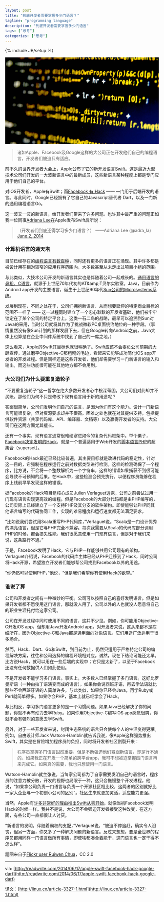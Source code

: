 ```yaml
---
layout: post
title: "到底开发者需要掌握多少门语言？"
tagline: "programming language"
description: "到底开发者需要掌握多少门语言"
tags: ["思考"]
categories: ["思考"]
---
```

{% include JB/setup %}


<img src="/assets/media/20140706_1.jpg" alt="Pic" class="img-center">

> 诸如Apple、Facebook及Google这样的大公司正在开发他们自己的编程语言，开发者们被迫只有适应。

前不久的世界开发者大会上，Apple公布了它的新开发语言[Swift](https://developer.apple.com/swift/)。这是最近大型技术公司们开发的一大波新语言中的最新成员，这些新语言某种程度上都是专门应用于他们自己的平台。

对iOS开发者，Apple有Swift；而[Facebook 有 Hack](http://readwrite.com/2014/03/20/facebook-new-programming-language-hack) &mdash;&mdash; 一门用于后端开发的语言。与此同时，Google已经拥有了它自己的Javascript替代者 Dart，以及一门新的通用编程语言Go。

这一波又一波的新语言，给开发者们带来了许多问题。也许其中最严重的问题正如我一位同事[Adriana Lee](http://readwrite.com/author/adriana-lee#awesm=%7EoGfPbJlSrFBamJ)在Apple发布Swift后所说：

> （开发者们到底还得学习多少门语言？） &mdash;&mdash;Adriana Lee (@adra_la) [June 2, 2014](https://twitter.com/adra_la/statuses/473537386266112000)

### 计算机语言的通天塔

目前已经存在的[编程语言有数百种](http://en.wikipedia.org/wiki/List_of_programming_languages)，同时还有更多的语言正在涌现。其中许多都是被设计用在相对较窄的应用程序范围内，大多数甚至从未走出过项目小组的范围。

与此类似，大技术公司开发的新语言其实也是伴随着公司一起成长的。[通用语言的鼻祖，C语言](http://en.wikipedia.org/wiki/C_(programming_language))，就源于上世纪70年代初的AT&amp;T贝尔实验室。Java，目前作为Android app开发的主要语言，诞生于上世纪90年代[Sun公司的Microsystems系统](http://en.wikipedia.org/wiki/Java_(programming_language))。

发展到现在，不同之处在于，公司们拥抱新语言、从而想要延伸的特定商业目标的范围不一样了 &mdash;&mdash; 这一过程同时建立了一个忠心耿耿的开发者基础，他们被牢牢锁定在了某个公司的特定平台上。这类一石二鸟的战略，最早可以追溯到Sun对Java的采用，当时公司就将其作为了挑战微软PC桌面统治地位的一种手段。（事情虽然没有像Sun计划的那样发展下去，但在Google转向Android之前，Java大体上也算是在企业中间件系统中找到了自己的一席之地。）

这么看来，Apple的Swift其目标也就很明确了。Swift应该不会辜负公司前期的大肆宣传，通过磨平Objective-C那粗糙的毛边，看起来它能够成功简化iOS app开发者的开发过程。但是同样还是这些开发者，他们却需要学习一门新语言的输入和输出，而这些功能很可能在其他地方都不会用到。

### 大公司们为什么要重复造轮子

&ldquo;不要重复造轮子&rdquo;这一哲学在绝大多数开发者心中根深蒂固，大公司们对此却并不买账。那他们为何不只是修改下现有语言用于新的用途呢？

答案很简单，公司们发明他们自己的语言，是因为他们有这个能力。设计一门新语言可能很复杂，但对资源要求却并不很高。困难之处也就在对其提供支持，包括提供软件资源（共享代码库、API、编译器、文档等）以及赢得开发者的支持。大公司们在这两方面尤其擅长。

还有一个事实，现有语言通常很难硬塞进如今的复杂代码框架中。举个栗子，[Facebook决定发明的Hack](http://readwrite.com/2014/03/20/facebook-new-programming-language-hack)，就是一个普遍适用于Web开发的[脚本语言PHP](http://en.wikipedia.org/wiki/PHP)的超集合（superset）。

Facebook的Hack最近已经比较普遍，其主要目标就是改进代码的稳定性，针对这一目的，它强制在程序运行之前对数据类型进行检测。这样的检测确保了一个程序，比方说，不会将一个整数解析为一个字符串，这样的错误如果捕获不到很可能会导致不可预知的后果。在Hack中，这些检测会预先执行，以便程序员能够在程序上线前早早发现这样的错误。

据Facebook的Hack项目组核心成员Julien Verlaguet透露，公司之前尝试过用一门现有语言实现更高效的编程。但是Facebook的大部分代码都是由PHP编写的，公司实际上已经建立了一个支持PHP及其分支的软件架构。即使能够让PHP同其他语言编写的代码协同工作，实现的难易程度和运行速度都无法满足要求。

&ldquo;比如说我们尝试用Scala重写PHP代码库，&rdquo;Verlaguet说。&ldquo;Scala是一门设计优秀的漂亮语言，但是它与PHP完全不兼容。每次我需要从Scala的代码库部分调用PHP的时候，都会损失性能。我们很愿意使用一门现有语言，但是对于我们来说，这条路行不通。&rdquo;

于是，Facebook发明了Hack，它与PHP一样能够共用公司现有的架构。Verlaguet介绍说，Facebook的代码库主体已经从PHP迁移到了Hack，同时公司将Hack开源，希望独立开发者们能够帮公司找到Facebook以外的用途。

&ldquo;你仍然可以使用PHP，&rdquo;他说，&ldquo;但是我们希望你有使用Hack的欲望。&rdquo;

### 谁说了算

公司和开发者之间有一种微妙的平衡。公司可以按照自己的喜好发明语言。但是如果开发者都不愿使用这门语言，那就没人用了，公司以外的人也就没人愿意将自己的职业生涯托付给这家公司。

公司在开发过程中同时使用不同的语言，这并不少见。例如，你可能用Objective-C开发iOS app，但却用Java开发Android app。对开发者来说，这从来都不是症结所在，因为Objective-C和Java都是通用面向对象语言。它们用途广泛适用于很多场合。

然而，Hack、Dart、Go和Swift，到目前为止，仍然只适用于严格特定公司的编程解决方案，往往和公司选择的编程环境相对应。诚然，现在下结论可能还太早。比方说Hack，就可以用在一些后端的实现中；它只是太新了，以至于Facebook还没有任何数据供人们如此使用。

不是开发者不能学习多门语言。事实上，大多数人已经掌握了多门语言。这好比罗曼斯语（一种由拉丁语演变而成的语言），如果你会说西班牙语，再去学法语就比那些不会西班牙语的人简单许多。与此类似，如果你已经会Java，再学Ruby或Perl就简单得多。如果你会PHP，基本上就已经学会了Hack。

与此相反，学习多门语言更多的是一个习惯问题。如果Java已经解决了你的问题，你就不再有动力去学Ruby。如果你用Objective-C编写iOS app感觉很爽，你就不会有强烈的意愿去学Swift。

另外，对于一些开发者来说，封闭生态系统的语言只会使每个人的生活变得更糟。例如，自由设计师Jack Watson-Hamblin就告诉我说，像Apple这样强势推出Swift，其实是在冒险增加程序员的负担，同时将开发者社区割裂开来：

> 程序员掌握多门语言固然重要，但是不断强迫他们紧跟新语言，却是行不通的。如果我正在开发一个简单的跨平台app，我可不想被迫掌握四门语言再来完成它。如果真的需要，我也只想使用一门语言。

Watson-Hamblin就主张说，当每家公司都为了自家需要发明自己的语言时，程序员的注意力被分散，开发的视野也局限于一种，这只会拖慢整个开发进程。他说，&ldquo;如果拿公司负责一门语言与负责一个开源社区相比较，这两者的区别就好比一家大企业与一个初创小公司的区别&rdquo;。社区生来就更加灵活，适应能力更强。

当然，Apple有[许多非常好的理由推出Swift从零开始](http://blog.erratasec.com/2014/06/why-it-had-to-be-swift.html#.U58BJI1dXtA)，就像当初Facebook发明Hack的时候一样。我并不是说，大公司不会强迫开发者接受这种改变，在这方面，有些公司一直都很让人讨厌。

&ldquo;新语言的发明，伴随着霸权的支配，&rdquo;Verlaguet说，&ldquo;被迫不停追赶，确实令人沮丧，但另一方面，你又多了一种解决问题的新语言。反过来想想，要是全世界的程序员都用同样一门语言做所有事情，即使啥都凑合着能干，这门语言也一定干得不怎么样&rdquo;。

题图来自于[Flickr user Ruiwen Chua](https://www.flickr.com/photos/ruiwen/3260095534)，CC 2.0

* * *

via: [http://readwrite.com/2014/06/17/apple-swift-facebook-hack-google-dart](http://readwrite.com/2014/06/17/apple-swift-facebook-hack-google-dart)

译文：[http://linux.cn/article-3327-1.html](http://linux.cn/article-3327-1.html)












